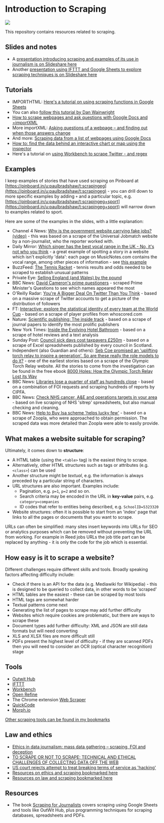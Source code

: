 # Introduction to Scraping

![](https://s3.amazonaws.com/titlepages.leanpub.com/scrapingforjournalists/large?1458984302.png)

This repository contains resources related to scraping.

## Slides and notes

* A [presentation introducing scraping and examples of its use in journalism is on Slideshare here](https://www.slideshare.net/onlinejournalist/scraping-in-journalism-an-introduction)
* Another [presentation using IFTTT and Google Sheets to explore scraping techniques is on Slideshare here](https://www.slideshare.net/onlinejournalist/scraping-in-60-minutes-103417415)

## Tutorials

* IMPORTHTML: [Here's a tutorial on using scraping functions in Google Sheets](https://github.com/paulbradshaw/scraping/blob/master/scrapingfunctions.md)
* You can also [follow this tutorial by Dan Wainwright](https://onlinejournalismblog.com/2016/11/29/how-the-bbc-england-data-unit-scraped-airport-noise-complaints/)
* [How to scrape webpages and ask questions with Google Docs and =importXML](https://onlinejournalismblog.com/2011/07/29/sftw-how-to-scrape-webpages-and-ask-questions-with-google-docs-and-importxml/)
* More importXML: [Asking questions of a webpage – and finding out when those answers change](https://onlinejournalismblog.com/2011/08/05/sftw-asking-questions-of-a-webpage-and-finding-out-when-those-answers-change/)
* And more: [Scraping data from a list of webpages using Google Docs](https://onlinejournalismblog.com/2011/10/14/scraping-data-from-a-list-of-webpages-using-google-docs/)
* [How to: find the data behind an interactive chart or map using the inspector](https://onlinejournalismblog.com/2017/05/10/how-to-find-data-behind-chart-map-using-inspector/)
* Here's a tutorial on [using Workbench to scrape Twitter - and regex](https://github.com/paulbradshaw/scraping/blob/master/workbenchregex.md)

## Examples

I keep examples of stories that have used scraping on Pinboard at [https://pinboard.in/u:paulbradshaw/t:scrapingeg](https://pinboard.in/u:paulbradshaw/t:scrapingeg) - you can drill down to more specific examples by adding `+` and a particular topic, e.g. [https://pinboard.in/u:paulbradshaw/t:scrapingeg+sport](https://pinboard.in/u:paulbradshaw/t:scrapingeg+sport) will narrow down to examples related to sport.

Here are some of the examples in the slides, with a little explanation:

* Channel 4 News: [Why is the government website carrying fake jobs?](http://www.channel4.com/news/why-is-government-website-carrying-fake-jobs)  [(video)](https://www.youtube.com/watch?v=Efr-VEkwWoM) - this was based on a scrape of the Universal Jobmatch website by a non-journalist, who the reporter worked with.
* Daily Mirror: [Which singer has the best vocal range in the UK - No, it's not who you think](http://www.mirror.co.uk/news/uk-news/singer-best-vocal-range-uk-4323076) - a great example of spotting a story in a website which isn't explicitly 'data': each page on MusicNotes.com contains the vocal range, among other pieces of information - see [this example](https://www.musicnotes.com/sheetmusic/mtd.asp?ppn=MN0053340&intcmp=Recommended)
* BuzzFeed: [The Tennis Racket]() - tennis results and odds needed to be scraped to establish unusual patterns
* Private Eye: [Selling England (and Wales) by the pound](http://www.private-eye.co.uk/registry)
* BBC News: [David Cameron's prime questioners](http://www.bbc.co.uk/news/uk-politics-26231651) - scraped Prime Minister's Questions to see which names appeared the most
* O'Reilly Radar: [You're A Bigger Deal On Twitter Than You Think]() - based on a massive scrape of Twitter accounts to get a picture of the distribution of followers
* FT: [Interactive: explore the statistical identity of every team at the World Cup](http://blogs.ft.com/ftdata/2014/06/11/interactive-explore-the-statistical-identity-of-every-team-at-the-world-cup/) - based on a scrape of player profiles from whoscored.com
* Nature: [Scientific publishing: The inside track](http://www.nature.com/news/scientific-publishing-the-inside-track-1.15424) - based on a scrape of journal papers to identify the most prolific publishers
* New York Times: [Inside the Evolving Hotel Bathroom](http://www.nytimes.com/2013/12/15/travel/inside-the-evolving-hotel-bathroom.html?pagewanted=all) - based on a scrape of hotel reviews and a text analysis
* Sunday Post: [Council sick days cost taxpayers £250m](http://paulbradshaw.tumblr.com/post/66183765520/council-sick-days-cost-taxpayers-250m-follow) - based on a scrape of Excel spreadsheets published by every council in Scotland.
* Independent (also Guardian and others): [Seb Coe promised an 'uplifting torch relay to inspire a generation'. So are these really the role models to do it?](http://www.independent.co.uk/sport/olympics/seb-coe-promised-an-uplifting-torch-relay-to-inspire-a-generation-so-are-these-really-the-role-models-to-do-it-7815150.html) - one of the earliest stories based on a scrape of the Olympic Torch Relay website. All the stories to come from the investigation can be found in the free ebook [8000 Holes: How the Olympic Torch Relay Lost its Way](https://leanpub.com/8000holes)
* BBC News: [Libraries lose a quarter of staff as hundreds close](http://www.bbc.co.uk/news/uk-england-35707956) - based on a combination of FOI requests and scraping hundreds of reports by CIPFA.
* BBC News: [Check NHS cancer, A&E and operations targets in your area](http://www.bbc.co.uk/news/health-41483322) - based on live scraping of NHS 'sitrep' spreadsheets, but also manual checking and cleaning.
* BBC News: [Help to Buy Isa scheme 'helps lucky few'](http://www.bbc.co.uk/news/uk-england-36424548) - based on a scrape of Zoopla, who were approached to obtain permission. The scraped data was more detailed than Zoopla were able to easily provide.

## What makes a website suitable for scraping?

Ultimately, it comes down to **structure**:

* A HTML table (using the `<table>` tag) is the easiest thing to scrape.
* Alternatively, other HTML structures such as tags or attributes (e.g. `<class>`) can be used
* Another structure might be *textual*, e.g. the information is always preceded by a particular string of characters.
* URL structures are also important. Examples include:
  * Pagination, e.g. `p=1`, `p=2` and so on.
  * Search criteria may be encoded in the URL in **key-value** pairs, e.g. `category=companies`
  * ID codes that refer to entities being described, e.g. `SchoolID=5323320`
* Website structures: often it is possible to start from an 'index' page that links to all the pages or documents that you want to scrape.

URLs can often be simplified: many sites insert keywords into URLs for SEO or analytics purposes which can be removed without preventing the URL from working. For example in Reed jobs URLs the job title part can be replaced by anything - it is only the code for the job which is essential.

## How easy is it to scrape a website?

Different challenges require different skills and tools. Broadly speaking factors affecting difficulty include:

* Check if there is an API for the data (e.g. Mediawiki for Wikipedia) - this is designed to be queried to collect data, in other words to be 'scraped'
* HTML tables are the easiest - these can be scraped by most tools
* HTML tags are somewhat harder
* Textual patterns come next
* Generating the list of pages to scrape may add further difficulty
* Websites which require cookies are problematic, but there are ways to scrape these
* Document types add further difficulty: XML and JSON are still data formats but will need converting
* XLS and XLSX files are more difficult still
* PDFs present the highest level of difficulty - if they are scanned PDFs then you will need to consider an OCR (optical character recognition) stage

## Tools

* [Outwit Hub](https://www.outwit.com/products/hub/)
* [IFTTT](http://ifttt.com/)
* [Workbench](https://workbenchdata.com/)
* [Open Refine](http://openrefine.org/download.html)
* The Chrome extension [Web Scraper](http://webscraper.io/)
* [QuickCode](https://quickcode.io/)
* [Morph.io](https://morph.io/)

[Other scraping tools can be found in my bookmarks](http://pinboard.in/u:paulbradshaw/t:scraping+tools)

## Law and ethics

* [Ethics in data journalism: mass data gathering – scraping, FOI and deception](https://onlinejournalismblog.com/2013/09/18/ethics-in-data-journalism-mass-data-gathering-scraping-foi-and-deception/)
* [TO SCRAPE OR NOT TO SCRAPE: TECHNICAL AND ETHICAL CHALLENGES OF COLLECTING DATA OFF THE WEB](http://www.storybench.org/to-scrape-or-not-to-scrape-the-technical-and-ethical-challenges-of-collecting-data-off-the-web/)
* [US court rejects attempt to treat breaking terms of service as 'hacking'](https://www.eff.org/deeplinks/2019/09/victory-ruling-hiq-v-linkedin-protects-scraping-public-data)
* [Resources on ethics and scraping bookmarked here](http://pinboard.in/u:paulbradshaw/t:scraping+ethics)
* [Resources on law and scraping bookmarked here](http://pinboard.in/u:paulbradshaw/t:scraping+law)

## Resources

* The book [Scraping for Journalists](https://leanpub.com/scrapingforjournalists) covers scraping using Google Sheets and tools like OutWit Hub, plus programming techniques for scraping databases, spreadsheets and PDFs.
